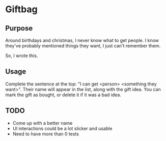 # Giftbag

## Purpose

Around birthdays and christmas, I never know what to get people. I know they've probably mentioned things they want, I just can't remember them.

So, I wrote this.

## Usage

Complete the sentence at the top: "I can get &lt;person&gt; &lt;something they want&gt;". Their name will appear in the list, along with the gift idea. You can mark the gift as bought, or delete it if it was a bad idea.
	
## TODO

* Come up with a better name
* UI interactions could be a lot slicker and usable
* Need to have more than 0 tests